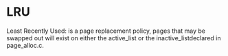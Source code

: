 LRU
===

Least Recently Used: is a page replacement policy, pages that may be swapped out will exist on either the active_list or the inactive_listdeclared in page_alloc.c.
